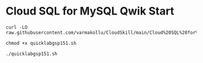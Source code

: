 # Cloud SQL for MySQL Qwik Start

```
curl -LO raw.githubusercontent.com/varmakollu/CloudSkill/main/Cloud%20SQL%20for%20MySQL%20Qwik%20Start/quicklabgsp151.sh

chmod +x quicklabgsp151.sh

./quicklabgsp151.sh

```
